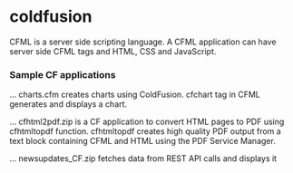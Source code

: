 # coldfusion

CFML is a server side scripting language. A CFML application can have server side CFML tags and HTML, CSS and JavaScript.

### Sample CF applications

... charts.cfm creates charts using ColdFusion. cfchart tag in CFML generates and displays a chart.

... cfhtml2pdf.zip is a CF application to convert HTML pages to PDF using cfhtmltopdf function.
cfhtmltopdf creates high quality PDF output from a text block containing CFML and HTML using the PDF Service Manager.

... newsupdates_CF.zip fetches data from REST API calls and displays it
